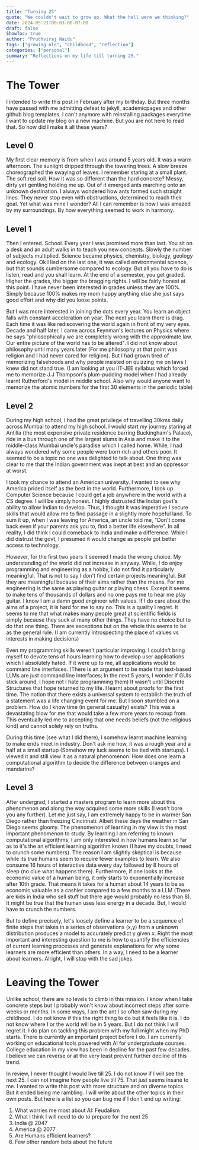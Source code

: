 ```yaml
---
title: "Turning 25"
quote: "We couldn't wait to grow up. What the hell were we thinking?"
date: 2024-05-21T00:03:00-07:00
draft: false
ShowToc: true
author: "Prudhviraj Naidu"
tags: ["growing old", "childhood", "reflection"]
categories: ["personal"]
summary: "Reflections on my life till turning 25."
---
```


# The Tower

I intended to write this post in February after my birthday. But three months have passed with me admitting defeat to jekyll, academicpages and other github blog templates. I can't anymore with reinstalling packages everytime I want to update my blog on a new machine. But you are not here to read that. So how did I make it all these years?

## Level 0

My first clear memory is from when I was around 5 years old. It was a warm afternoon. The sunlight dripped through the towering trees. A slow breeze choreographed the swaying of leaves. I remember staring at a small plant. The soft red soil. How it was so different than the hard concrete? Messy, dirty yet gentling holding me up. Out of it emerged ants marching onto an unknown destination. I always wondered how ants formed such straight lines. They never stop even with obstructions, determined to reach their goal. Yet what was mine I wonder? All I can remember is how I was amazed by my surroundings. By how everything seemed to work in harmony.

## Level 1

Then I entered. School. Every year I was promised more than last. You sit on a desk and an adult walks in to teach you new concepts. Slowly the number of subjects multiplied. Science became physics, chemistry, biology, geology and ecology. Ok I lied on the last one, it was called environmental science, but that sounds cumbersome compared to ecology. But all you have to do is listen, read and you shall learn. At the end of a semester, you get graded. Higher the grades, the bigger the bragging rights. I will be fairly honest at this point. I have never been interested in grades unless they are 100%. Simply because 100% makes my mom happy anything else she just says good effort and why did you loose points.

But I was more interested in joining the dots every year. You learn an object falls with constant acceleration on year. The next you learn there is drag. Each time it was like rediscovering the world again in front of my very eyes. Decade and half later, I came across Feynman's lectures on Physics where he says "philosophically we are completely wrong with the approximate law. Our entire picture of the world has to be altered". I did not know about philosophy until many years later (For me philosophy at that point was religion and I had never cared for religion). But I had grown tired of memorizing falsehoods and why people insisted on quizzing me on laws I knew did not stand true. (I am looking at you IIT-JEE syllabus which forced me to memorize J.J Thompson's plum-pudding model when I had already learnt Rutherford's model in middle school. Also why would anyone want to memorize the atomic numbers for the first 30 elements in the periodic table)

## Level 2

During my high school, I had the great privilege of travelling 30kms daily across Mumbai to attend my high school. I would start my journey staring at Antilla (the most expensive private residence barring Buckingham's Palace), ride in a bus through one of the largest slums in Asia and make it to the middle-class Mumbai uncle's paradise which I called home. While, I had always wondered why some people were born rich and others poor. It seemed to be a topic no one was delighted to talk about. One thing was clear to me that the Indian government was inept at best and an oppressor at worst.

I took my chance to attend an American university. I wanted to see why America prided itself as the best in the world. Furthermore, I took up Computer Science because I could get a job anywhere in the world with a CS degree. I will be simply honest. I highly distrusted the Indian govt's ability to allow Indian to develop. Thus, I thought it was imperative I secure skills that would allow me to find passage in a slightly more hopeful land. To sum it up, when I was leaving for America, an uncle told me, "Don't come back even if your parents ask you to, find a better life elsewhere". In all reality, I did think I could comeback to India and make a difference. While I did distrust the govt, I presumed it would change as people got better access to technology.

However, for the first two years it seemed I made the wrong choice. My understanding of the world did not increase in anyway. While, I do enjoy programming and engineering as a hobby, I do not find it particularly meaningful. That is not to say I don't find certain projects meaningful. But they are meaningful because of their aims rather than the means. For me engineering is the same as playing guitar or playing chess. Except it seems to make tens of thousands of dollars and no one pays me to hear me play guitar. I know I am a damn good engineer with values. If I do care about the aims of a project, it is hard for me to say no. This is a quality I regret. It seems to me that what makes many people great at scientific fields is simply because they suck at many other things. They have no choice but to do that one thing. There are exceptions but on the whole this seems to be as the general rule. (I am currently introspecting the place of values vs interests in making decisions)

Even my programming skills weren't particular improving. I couldn't bring myself to devote tens of hours learning how to develop user applications which I absolutely hated. If it were up to me, all applications would be command line interfaces. (There is an argument to be made that text-based LLMs are just command line interfaces; In the next 5 years, I wonder if GUIs stick around, I hope not I hate programming them) It wasn't until Discrete Structures that hope returned to my life. I learnt about proofs for the first time. The notion that there exists a universal system to establish the truth of a statement was a life changing event for me. But I soon stumbled on a problem. How do I know time (in general casualty) exists? This was a devastating blow for me that would take a few more years to recoup from. This eventually led me to accepting that one needs beliefs (not the religious kind) and cannot solely rely on truths.

During this time (see what I did there), I somehow learnt machine learning to make ends meet in industry. Don't ask me how, it was a rough year and a half at a small startup (Somehow my luck seems to be tied with startups). I viewed it and still view it as a natural phenomenon. How does one learn a computational algorithm to decide the difference between oranges and mandarins?

## Level 3

After undergrad, I started a masters program to learn more about this phenomenon and along the way acquired some more skills (I won't bore you any further). Let me just say, I am extremely happy to be in warmer San Diego rather than freezing Cincinnati. Albeit these days the weather in San Diego seems gloomy. The phenomenon of learning in my view is the most important phenomenon to study. By learning I am referring to known computational algorithms, I am only interested in how humans learn so far as to it's the an efficient learning algorithm known (I have my doubts, I need to crunch some numbers). The reason I am slightly skeptical is because while its true humans seem to require fewer examples to learn. We also consume 16 hours of interactive data every day followed by 8 hours of sleep (no clue what happens there). Furthermore, if one looks at the economic value of a human being, it only starts to exponentially increase after 10th grade. That means it takes for a human about 14 years to be as economic valuable as a cashier compared to a few months to a LLM (There are kids in India who sell stuff but there age would probably no less than 8). It might be true that the human uses less energy in a decade. But, I would have to crunch the numbers.

But to define precisely, let's loosely define a learner to be a sequence of finite steps that takes in a series of observations (x,y) from a unknown distribution produces a model to accurately predict y given x. Right the most important and interesting question to me is how to quantify the efficiencies of current learning processes and generate explanations for why some learners are more efficient than others. In a way, I need to be a learner about learners. Alright, I will stop with the sad jokes.

# Leaving the Tower

Unlike school, there are no levels to climb in this mission. I know when I take concrete steps but I probably won't know about incorrect steps after some weeks or months. In some ways, I am the ant I so often saw during my childhood. I do not know if this the right thing to do but it feels like it is. I do not know where I or the world will be in 5 years. But I do not think I will regret it. I do plan on tackling this problem with my full might when my PhD starts. There is currently an important project before I do. I am currently working on educational tools powered with AI for undergraduate courses. College education in my view has been in decline for the past few decades. I believe we can reverse or at the very least prevent further decline of this trend.

In review, I never thought I would live till 25. I do not know if I will see the next 25. I can not imagine how people live till 75. That just seems insane to me. I wanted to write this post with more structure and on diverse topics. But it ended being me rambling. I will write about the other topics in their own posts. But here is a list so you can bug me if I don't end up writing:

1. What worries me most about AI: Feudalism
2. What I think I will need to do to prepare for the next 25
3. India @ 2047
4. America @ 2077
5. Are Humans efficient learners?
6. Few other random bets about the future